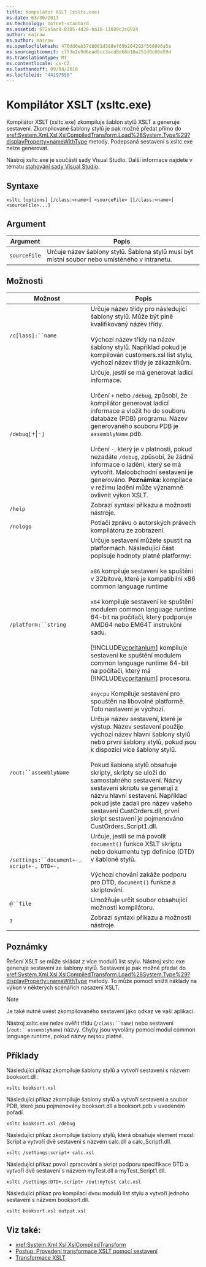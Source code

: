 ```yaml
---
title: Kompilátor XSLT (xsltc.exe)
ms.date: 03/30/2017
ms.technology: dotnet-standard
ms.assetid: 672a5ac8-8305-4d28-ba10-11089c2c0924
author: mairaw
ms.author: mairaw
ms.openlocfilehash: 470dd0eb37d8081d388ef69b204293f568096a5e
ms.sourcegitcommit: c7f3e2e9d6ead6cc3acd0d66b10a251d0c66e59d
ms.translationtype: MT
ms.contentlocale: cs-CZ
ms.lasthandoff: 09/08/2018
ms.locfileid: "44197550"
---
```

# <a name="xslt-compiler-xsltcexe"></a>Kompilátor XSLT (xsltc.exe)
Kompilátor XSLT (xsltc.exe) zkompiluje šablon stylů XSLT a generuje sestavení. Zkompilované šablony stylů je pak možné předat přímo do <xref:System.Xml.Xsl.XslCompiledTransform.Load%28System.Type%29?displayProperty=nameWithType> metody. Podepsaná sestavení s xsltc.exe nelze generovat.  
  
 Nástroj xsltc.exe je součástí sady Visual Studio. Další informace najdete v tématu [stahování sady Visual Studio](https://aka.ms/vsdownload?utm_source=mscom&utm_campaign=msdocs).  
  
## <a name="syntax"></a>Syntaxe  
  
```  
xsltc [options] [/class:<name>] <sourceFile> [[/class:<name>] <sourceFile>...]  
```  
  
## <a name="argument"></a>Argument  
  
|Argument|Popis|  
|--------------|-----------------|  
|`sourceFile`|Určuje název šablony stylů. Šablona stylů musí být místní soubor nebo umístěného v intranetu.|  
  
## <a name="options"></a>Možnosti  
  
|Možnost|Popis|  
|------------|-----------------|  
|`/c[lass]:``name`|Určuje název třídy pro následující šablony stylů. Může být plně kvalifikovaný název třídy.<br /><br /> Výchozí název třídy na název šablony stylů. Například pokud je kompilován customers.xsl list stylu, výchozí název třídy je zákazníkům.|  
|`/debug[`+&#124;-`]`|Určuje, jestli se má generovat ladicí informace.<br /><br /> Určení `+` nebo `/debug`, způsobí, že kompilátor generovat ladicí informace a vložit ho do souboru databáze (PDB) programu. Název generovaného souboru PDB je `assemblyName`.pdb.<br /><br /> Určení `-`, který je v platnosti, pokud nezadáte `/debug`, způsobí, že žádné informace o ladění, který se má vytvořit. Maloobchodní sestavení je generováno. **Poznámka:** kompilace v režimu ladění může významně ovlivnit výkon XSLT.|  
|`/help`|Zobrazí syntaxi příkazu a možnosti nástroje.|  
|`/nologo`|Potlačí zprávu o autorských právech kompilátoru ze zobrazení.|  
|`/platform:``string`|Určuje sestavení můžete spustit na platformách. Následující část popisuje hodnoty platné platformy:<br /><br /> `x86` kompiluje sestavení ke spuštění v 32bitové, které je kompatibilní x86 common language runtime<br /><br /> `x64` kompiluje sestavení ke spuštění modulem common language runtime 64-bit na počítači, který podporuje AMD64 nebo EM64T instrukční sadu.<br /><br /> [!INCLUDE[vcpritanium](../../../../includes/vcpritanium-md.md)] kompiluje sestavení ke spuštění modulem common language runtime 64-bit na počítači, který má [!INCLUDE[vcpritanium](../../../../includes/vcpritanium-md.md)] procesoru.<br /><br /> `anycpu` Kompiluje sestavení pro spouštěn na libovolné platformě. Toto nastavení je výchozí.|  
|`/out:``assemblyName`|Určuje název sestavení, které je výstup. Název sestavení použije výchozí název hlavní šablony stylů nebo první šablony stylů, pokud jsou k dispozici více šablony stylů.<br /><br /> Pokud šablona stylů obsahuje skripty, skripty se uloží do samostatného sestavení. Názvy sestavení skriptu se generují z názvu hlavní sestavení. Například pokud jste zadali pro název vašeho sestavení CustOrders.dll, první skript sestavení je pojmenováno CustOrders_Script1.dll.|  
|`/settings:``document+-, script+-, DTD+-,`|Určuje, jestli se má povolit `document()` funkce XSLT skriptu nebo dokumentu typ definice (DTD) v šabloně stylů.<br /><br /> Výchozí chování zakáže podporu pro DTD, `document()` funkce a skriptování.|  
|`@``file`|Umožňuje určit soubor obsahující možnosti kompilátoru.|  
|`?`|Zobrazí syntaxi příkazu a možnosti nástroje.|  
  
## <a name="remarks"></a>Poznámky  
 Řešení XSLT se může skládat z více modulů list stylu. Nástroj xsltc.exe generuje sestavení ze šablony stylů. Sestavení je pak možné předat do <xref:System.Xml.Xsl.XslCompiledTransform.Load%28System.Type%29?displayProperty=nameWithType> metody. To může pomoct snížit náklady na výkon v některých scénářích nasazení XSLT.  
  
> [!NOTE]
>  Je také nutné uvést zkompilovaného sestavení jako odkaz ve vaší aplikaci.  
  
 Nástroj xsltc.exe nelze ověřit třídu (`/class:``name`) nebo sestavení (`/out:``assemblyName`) názvy. Chyby jsou vyvolány pomocí modul common language runtime, pokud názvy nejsou platné.  
  
## <a name="examples"></a>Příklady  
 Následující příkaz zkompiluje šablony stylů a vytvoří sestavení s názvem booksort.dll.  
  
```  
xsltc booksort.xsl  
```  
  
 Následující příkaz zkompiluje šablony stylů a vytvoří sestavení a soubor PDB, které jsou pojmenovány booksort.dll a booksort.pdb v uvedeném pořadí.  
  
```  
xsltc booksort.xsl /debug  
```  
  
 Následující příkaz zkompiluje šablony stylů, která obsahuje element msxsl: Script a vytvoří dvě sestavení s názvem calc.dll a calc_Script1.dll.  
  
```  
xsltc /settings:script+ calc.xsl  
```  
  
 Následující příkaz povolí zpracování a skript podporu specifikace DTD a vytvoří dvě sestavení s názvem myTest.dll a myTest_Script1.dll.  
  
```  
xsltc /settings:DTD+,script+ /out:myTest calc.xsl  
```  
  
 Následující příkaz pro kompilaci dvou modulů list stylu a vytvoří jednoho sestavení s názvem booksort.dll.  
  
```  
xsltc booksort.xsl output.xsl  
```  
  
## <a name="see-also"></a>Viz také:

- <xref:System.Xml.Xsl.XslCompiledTransform>  
- [Postup: Provedení transformace XSLT pomocí sestavení](../../../../docs/standard/data/xml/how-to-perform-an-xslt-transformation-by-using-an-assembly.md)  
- [Transformace XSLT](../../../../docs/standard/data/xml/xslt-transformations.md)
